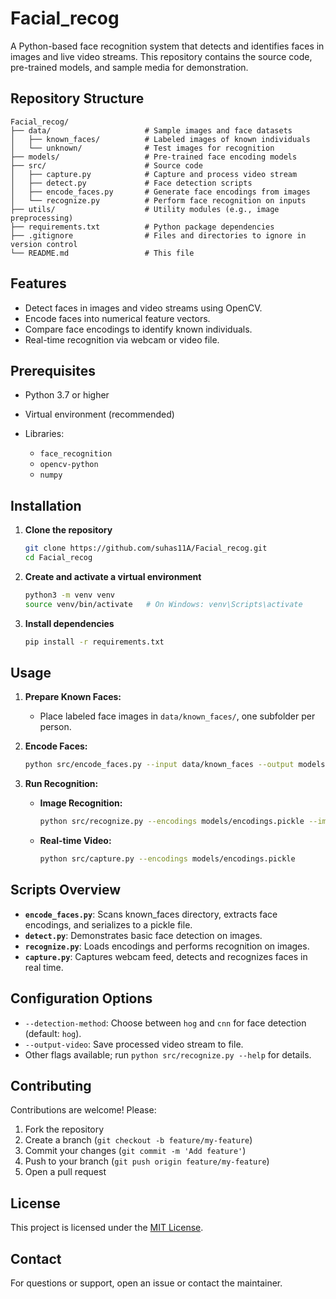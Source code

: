 # Facial\_recog

A Python-based face recognition system that detects and identifies faces in images and live video streams. This repository contains the source code, pre-trained models, and sample media for demonstration.

## Repository Structure

```
Facial_recog/
├── data/                     # Sample images and face datasets
│   ├── known_faces/          # Labeled images of known individuals
│   └── unknown/              # Test images for recognition
├── models/                   # Pre-trained face encoding models
├── src/                      # Source code
│   ├── capture.py            # Capture and process video stream
│   ├── detect.py             # Face detection scripts
│   ├── encode_faces.py       # Generate face encodings from images
│   └── recognize.py          # Perform face recognition on inputs
├── utils/                    # Utility modules (e.g., image preprocessing)
├── requirements.txt          # Python package dependencies
├── .gitignore                # Files and directories to ignore in version control
└── README.md                 # This file
```

## Features

* Detect faces in images and video streams using OpenCV.
* Encode faces into numerical feature vectors.
* Compare face encodings to identify known individuals.
* Real-time recognition via webcam or video file.

## Prerequisites

* Python 3.7 or higher
* Virtual environment (recommended)
* Libraries:

  * `face_recognition`
  * `opencv-python`
  * `numpy`

## Installation

1. **Clone the repository**

   ```bash
   git clone https://github.com/suhas11A/Facial_recog.git
   cd Facial_recog
   ```
2. **Create and activate a virtual environment**

   ```bash
   python3 -m venv venv
   source venv/bin/activate   # On Windows: venv\Scripts\activate
   ```
3. **Install dependencies**

   ```bash
   pip install -r requirements.txt
   ```

## Usage

1. **Prepare Known Faces:**

   * Place labeled face images in `data/known_faces/`, one subfolder per person.
2. **Encode Faces:**

   ```bash
   python src/encode_faces.py --input data/known_faces --output models/encodings.pickle
   ```
3. **Run Recognition:**

   * **Image Recognition:**

     ```bash
     python src/recognize.py --encodings models/encodings.pickle --image data/unknown/test1.jpg
     ```
   * **Real-time Video:**

     ```bash
     python src/capture.py --encodings models/encodings.pickle
     ```

## Scripts Overview

* **`encode_faces.py`**: Scans known\_faces directory, extracts face encodings, and serializes to a pickle file.
* **`detect.py`**: Demonstrates basic face detection on images.
* **`recognize.py`**: Loads encodings and performs recognition on images.
* **`capture.py`**: Captures webcam feed, detects and recognizes faces in real time.

## Configuration Options

* `--detection-method`: Choose between `hog` and `cnn` for face detection (default: `hog`).
* `--output-video`: Save processed video stream to file.
* Other flags available; run `python src/recognize.py --help` for details.

## Contributing

Contributions are welcome! Please:

1. Fork the repository
2. Create a branch (`git checkout -b feature/my-feature`)
3. Commit your changes (`git commit -m 'Add feature'`)
4. Push to your branch (`git push origin feature/my-feature`)
5. Open a pull request

## License

This project is licensed under the [MIT License](LICENSE).

## Contact

For questions or support, open an issue or contact the maintainer.
